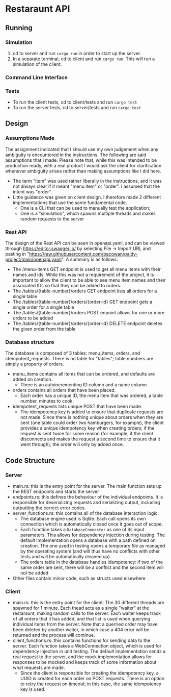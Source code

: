 # Restaraunt API
## Running
### Simulation
1. cd to server and run `cargo run` in order to start up the server.
2. In a separate terminal, cd to client and run `cargo run`. This will run a simulation of the client.
### Command Line Interface
### Tests
- To run the client tests, cd to client/tests and run `cargo test`
- To run the server tests, cd to server/tests and run `cargo test`
## Design
### Assumptions Made
The assignment indicated that I should use my own judgement when any ambiguity is encountered in the instructions. The following are said assumptions that I made. Please note that, while this was intended to be production ready, with a real product I would ask the client for clarification whenever ambiguity arises rather than making assumptions like I did here.
- The term "item" was used rather liberally in the instructions, and it was not always clear if it meant "menu item" or "order". I assumed that the intent was "order".
- Little guidance was given on client design. I therefore made 2 different implementations that use the same fundamental code.
  - One is a CLI that can be used to manually test the application;
  - One is a "simulation", which spawns multiple threads and makes random requests to the server
### Rest API
The design of the Rest API can be seen in openapi.yaml, and can be viewed through https://editor.swagger.io/ by selecting File -> Import URL and pasting in "https://raw.githubusercontent.com/bacowan/paidy-project/main/openapi.yaml". A summary is as follows:
- The /menu-items GET endpoint is used to get all menu items with their names and ids. While this was not a requirement of the project, it is important to allow the client to be able to see menu item names and their associated IDs so that they can be added to orders.
- The /tables/{table-number}/orders GET endpoint lists all orders for a single table
- The /tables/{table-number}/orders/{order-id} GET endpoint gets a single order for a single table
- The /tables/{table-number}/orders POST enpoint allows for one or more orders to be added
- The /tables/{table-number}/orders/{order-id} DELETE endpoint deletes the given order from the table
### Database structure
The database is composed of 3 tables: menu_items, orders, and idempotent_requests. There is no table for "tables"; table numbers are simply a property of orders.
- menu_items contains all items that can be ordered, and defaults are added on creation.
  - There is an autoincrementing ID column and a name column
- orders contains all orders that have been placed.
  - Each order has a unique ID, the menu item that was ordered, a table number, minutes to cook.
- idempotent_requests lists unique POST that have been made.
  - The idempotency key is added to ensure that duplicate requests are not made. Since there is nothing unique about orders when they are sent (one table could order two hamburgers, for example), the client provides a unique idempotency key when creating orders; if the request is sent twice for some reason (for example, if the client disconnects and makes the request a second time to ensure that it went through), the order will only by added once.
## Code Structure
### Server
- main.rs: this is the entry point for the server. The main function sets up the REST endpoints and starts the server
- endpoints.rs: this defines the behaviour of the individual endpoints. It is responsible for deserializing requests and serializing output, including outputting the correct error codes.
- server_functions.rs: this contains all of the database interaction logic.
  - The database engine used is Sqlite. Each call opens its own connection which is automatically closed once it goes out of scope.
  - Each function takes a `DatabaseConnector` as one of its input parameters. This allows for dependency injection during testing. The default implementation opens a database with a path defined on creation. The one used in testing opens a temporary file as managed by the operating system (and will thus have no conflicts with other tests and will be automatically cleaned up).
  - The orders table in the database handles idempotency: if two of the same order are sent, there will be a conflict and the second item will not be added
- Other files contain minor code, such as structs used elsewhere
### Client
- main.rs: this is the entry point for the client. The 30 different threads are spawned for 1 minute. Each thead acts as a single "waiter" at the restaraunt, making random calls to the server. Each waiter keeps track of all orders that it has added, and that list is used when querying individual items from the server. Note that a querried order may have been deleted by another waiter, in which case a 404 error will be returned and the process will continue.
- client_functions.rs: this contains functions for sending data to the server. Each function takes a WebConnection object, which is used for dependency injection in unit testing. The default implementation sends a real request to the server, and the mock implementation allows for responses to be mocked and keeps track of some information about what requests are made.
  - Since the client is responsible for creating the idempotency key, a UUID is created for each order on POST requests. There is an option to retry the request on timeout; in this case, the same idempotency key is used.
